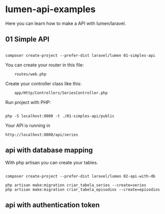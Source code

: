 # lumen-api-examples
Here you can learn how to make a API with lumen/laravel.


## 01 Simple API


<code>
composer create-project --prefer-dist laravel/lumen 01-simples-api
</code>

You can create your router in this file: 

        routes/web.php 

Create your controller class like this: 

        app/Http/Controllers/SeriesController.php

Run project with PHP:  

<code>
php -S localhost:8000 -t ./01-simples-api/public
</code>

Your API is running in 

    http://localhost:8000/api/series

## api with database mapping

With php artisan you can create your tables. 

<code>
composer create-project --prefer-dist laravel/lumen 02-api-with-db
</code>


<code>
php artisan make:migration criar_tabela_series --create=series
php artisan make:migration criar_tabela_episodios --create=episodios
</code>


## api with authentication token

